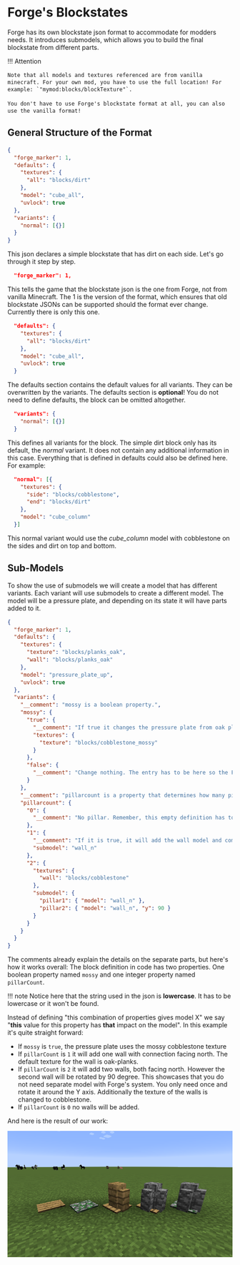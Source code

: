 Forge's Blockstates
===================

Forge has its own blockstate json format to accommodate for modders needs. It introduces submodels, which allows you to build the final blockstate from different parts.

!!! Attention

    Note that all models and textures referenced are from vanilla minecraft. For your own mod, you have to use the full location! For example: `"mymod:blocks/blockTexture"`.

    You don't have to use Forge's blockstate format at all, you can also use the vanilla format!

General Structure of the Format
-------------------------------

```json
{
  "forge_marker": 1,
  "defaults": {
    "textures": {
      "all": "blocks/dirt"
    },
    "model": "cube_all",
    "uvlock": true
  },
  "variants": {
    "normal": [{}]
  }
}
```

This json declares a simple blockstate that has dirt on each side. Let's go through it step by step.

```json
  "forge_marker": 1,
```

This tells the game that the blockstate json is the one from Forge, not from vanilla Minecraft.
The 1 is the version of the format, which ensures that old blockstate JSONs can be supported should the format ever change. Currently there is only this one.

```json
  "defaults": {
    "textures": {
      "all": "blocks/dirt"
    },
    "model": "cube_all",
    "uvlock": true
  }
```

The defaults section contains the default values for all variants. They can be overwritten by the variants. The defaults section is **optional**! You do not need to define defaults, the block can be omitted altogether.

```json
  "variants": {
    "normal": [{}]
  }
```

This defines all variants for the block. The simple dirt block only has its default, the *normal* variant. It does not contain any additional information in this case. Everything that is defined in defaults could also be defined here.
For example:

```json
  "normal": [{
    "textures": {
      "side": "blocks/cobblestone",
      "end": "blocks/dirt"
    },
    "model": "cube_column"
  }]
```

This normal variant would use the *cube_column* model with cobblestone on the sides and dirt on top and bottom.

Sub-Models
----------

To show the use of submodels we will create a model that has different variants. Each variant will use submodels to create a different model.
The model will be a pressure plate, and depending on its state it will have parts added to it.

```json
{
  "forge_marker": 1,
  "defaults": {
    "textures": {
      "texture": "blocks/planks_oak",
      "wall": "blocks/planks_oak"
    },
    "model": "pressure_plate_up",
    "uvlock": true
  },
  "variants": {
    "__comment": "mossy is a boolean property.",
    "mossy": {
      "true": {
        "__comment": "If true it changes the pressure plate from oak planks to mossy cobble.",
        "textures": {
          "texture": "blocks/cobblestone_mossy"
        }
      },
      "false": {
        "__comment": "Change nothing. The entry has to be here so the Forge blockstate loader knows to generate this variant."
      }
    },
    "__comment": "pillarcount is a property that determines how many pillar submodels we have. Ranges from 0 to 2.",
    "pillarcount": {
      "0": {
        "__comment": "No pillar. Remember, this empty definition has to be here."
      },
      "1": {
        "__comment": "If it is true, it will add the wall model and combine it with the pressure plate.",
        "submodel": "wall_n"
      },
      "2": {
        "textures": {
          "wall": "blocks/cobblestone"
        },
        "submodel": {
          "pillar1": { "model": "wall_n" },
          "pillar2": { "model": "wall_n", "y": 90 }
        }
      }
    }
  }
}
```

The comments already explain the details on the separate parts, but here's how it works overall: The block definition in code has two properties. One boolean property named `mossy` and one integer property named `pillarCount`.

!!! note
    Notice here that the string used in the json is **lowercase**. It has to be lowercase or it won't be found.

Instead of defining "this combination of properties gives model X" we say "**this** value for this property has **that** impact on the model". In this example it's quite straight forward:

* If `mossy` is `true`, the pressure plate uses the mossy cobblestone texture
* If `pillarCount` is `1` it will add one wall with connection facing north. The default texture for the wall is oak-planks.
* If `pillarCount` is `2` it will add two walls, both facing north. However the second wall will be rotated by 90 degree. This showcases that you do not need separate model with Forge's system. You only need once and rotate it around the Y axis. Additionally the texture of the walls is changed to cobblestone.
* If `pillarCount` is `0` no walls will be added.

And here is the result of our work:

![The model in different variations](example.png)
